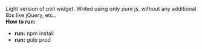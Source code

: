 Light version of poll widget. 
Writed using only pure js, without any additional libs like jQuery, etc..
</br>
<b>How to run:</b>
<ul>
	<li><b>run:</b> npm install</li>
	<li><b>run:</b> gulp prod </li>
</ul>

